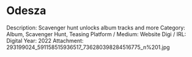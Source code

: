 # Odesza

Description: Scavenger hunt unlocks album tracks and more
Category: Album, Scavenger Hunt, Teasing
Platform / Medium: Website
Digi / IRL: Digital
Year: 2022
Attachment: 293199024_591158515936517_736280398284516775_n%201.jpg